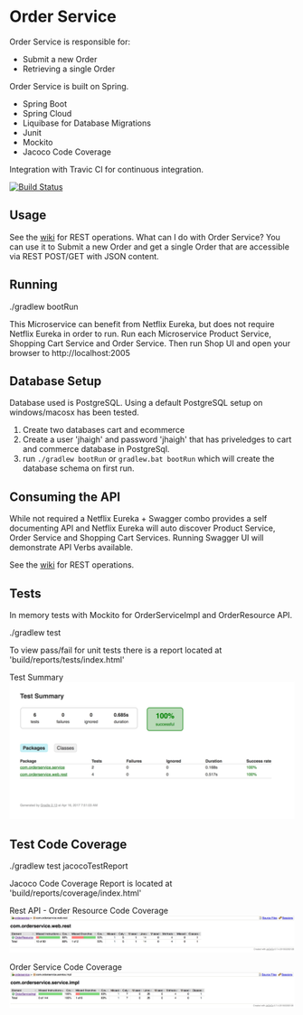 # Order Service

Order Service is responsible for:
- Submit a new Order 
- Retrieving a single Order

Order Service is built on Spring.

- Spring Boot
- Spring Cloud
- Liquibase for Database Migrations
- Junit
- Mockito
- Jacoco Code Coverage 

Integration with Travic CI for continuous integration.

[![Build Status](https://travis-ci.org/haighis/order-service.svg?branch=master)](https://travis-ci.org/haighis/order-service)

## Usage
See the [wiki](https://github.com/haighis/order-service/wiki) for REST operations. What can I do with Order Service? You can use it to Submit a new Order and get a single Order that are accessible via REST POST/GET with JSON content.

## Running

./gradlew bootRun

This Microservice can benefit from Netflix Eureka, but does not require Netflix Eureka in order to run. Run each Microservice Product Service, Shopping Cart Service and Order Service. Then run Shop UI and open your browser to 
http://localhost:2005

## Database Setup

Database used is PostgreSQL. Using a default PostgreSQL setup on windows/macosx has been tested. 
1. Create two databases cart and ecommerce
2. Create a user 'jhaigh' and password 'jhaigh' that has priveledges to cart and commerce database in PostgreSql.
3. run ```./gradlew bootRun``` or ```gradlew.bat bootRun``` which will create the database schema on first run.

## Consuming the API

While not required a Netflix Eureka + Swagger combo provides a self documenting API and Netflix Eureka will auto discover Product Service, Order Service and Shopping Cart Services. Running Swagger UI will demonstrate API Verbs available. 

See the [wiki](https://github.com/haighis/order-service/wiki) for REST operations.

## Tests

In memory tests with Mockito for OrderServiceImpl and OrderResource API.  

./gradlew test

To view pass/fail for unit tests there is a report located at 'build/reports/tests/index.html'

Test Summary
![Test Summary](/media/testsummary.jpg?raw=true "Test Summary")

## Test Code Coverage

./gradlew test jacocoTestReport

Jacoco Code Coverage Report is located at 'build/reports/coverage/index.html'

Rest API - Order Resource Code Coverage
![Order Resource](/media/restcodecoverage.jpg?raw=true "Rest API - Order Resource Code Coverage")

Order Service Code Coverage
![Order Service](/media/orderservicecodecoverage.jpg?raw=true "Order Service Code Coverage")